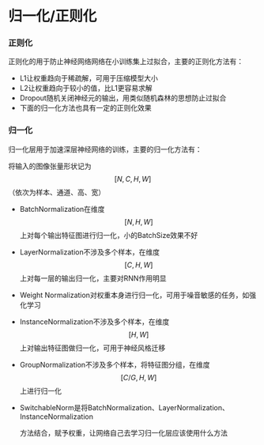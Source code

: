 # 归一化/正则化

### 正则化

正则化的用于防止神经网络网络在小训练集上过拟合，主要的正则化方法有：

* L1让权重趋向于稀疏解，可用于压缩模型大小
* L2让权重趋向于较小的值，比L1更容易求解
* Dropout随机关闭神经元的输出，用类似随机森林的思想防止过拟合
* 下面的归一化方法也具有一定的正则化效果

### 归一化

归一化层用于加速深层神经网络的训练，主要的归一化方法有：

将输入的图像张量形状记为 $$[N, C, H, W]$$ （依次为样本、通道、高、宽）

* BatchNormalization在维度$$[N,H,W]$$ 上对每个输出特征图进行归一化，小的BatchSize效果不好
* LayerNormalization不涉及多个样本，在维度 $$[C, H, W]$$ 上对每一层的输出归一化，主要对RNN作用明显
* Weight Normalization对权重本身进行归一化，可用于噪音敏感的任务，如强化学习
* InstanceNormalization不涉及多个样本，在维度 $$[H, W]$$ 上对输出特征图做归一化，可用于神经风格迁移
* GroupNormalization不涉及多个样本，将特征图分组，在维度 $$ $$ $$[C/G, H, W]$$ 上进行归一化
* SwitchableNorm是将BatchNormalization、LayerNormalization、InstanceNormalization

  方法结合，赋予权重，让网络自己去学习归一化层应该使用什么方法



